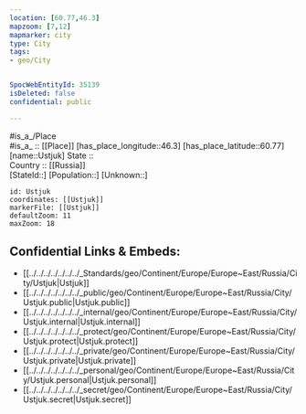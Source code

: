 ```yaml
---
location: [60.77,46.3] 
mapzoom: [7,12] 
mapmarker: city 
type: City
tags:
- geo/City


SpocWebEntityId: 35139
isDeleted: false
confidential: public

---
```

#is_a_/Place  
#is_a_ :: [[Place]] 
[has_place_longitude::46.3] 
[has_place_latitude::60.77] 
[name::Ustjuk] 
State ::  
Country :: [[Russia]]  
[StateId::] 
[Population::] 
[Unknown::] 


```leaflet
id: Ustjuk
coordinates: [[Ustjuk]] 
markerFile: [[Ustjuk]] 
defaultZoom: 11 
maxZoom: 18
```


## Confidential Links & Embeds: 
- [[../../../../../../../_Standards/geo/Continent/Europe/Europe~East/Russia/City/Ustjuk|Ustjuk]] 
- [[../../../../../../../_public/geo/Continent/Europe/Europe~East/Russia/City/Ustjuk.public|Ustjuk.public]] 
- [[../../../../../../../_internal/geo/Continent/Europe/Europe~East/Russia/City/Ustjuk.internal|Ustjuk.internal]] 
- [[../../../../../../../_protect/geo/Continent/Europe/Europe~East/Russia/City/Ustjuk.protect|Ustjuk.protect]] 
- [[../../../../../../../_private/geo/Continent/Europe/Europe~East/Russia/City/Ustjuk.private|Ustjuk.private]] 
- [[../../../../../../../_personal/geo/Continent/Europe/Europe~East/Russia/City/Ustjuk.personal|Ustjuk.personal]] 
- [[../../../../../../../_secret/geo/Continent/Europe/Europe~East/Russia/City/Ustjuk.secret|Ustjuk.secret]] 
